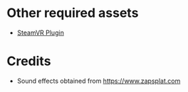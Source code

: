 # Other required assets

- [SteamVR Plugin](https://assetstore.unity.com/packages/tools/integration/steamvr-plugin-32647)

# Credits
- Sound effects obtained from https://www.zapsplat.com